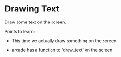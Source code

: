# Drawing Text

Draw some text on the screen.

Points to learn:

- This time we actually draw something on the screen

- arcade has a function to 'draw_text' on the screen
